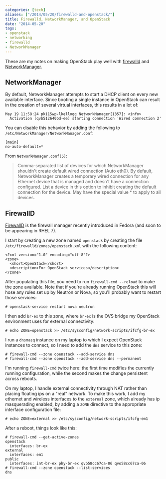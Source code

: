 ```yaml
---
categories: [tech]
aliases: ["/2014/05/20/firewalld-and-openstack/"]
title: Firewalld, NetworkManager, and OpenStack
date: "2014-05-20"
tags:
- openstack
- networking
- firewalld
- NetworkManager
---
```


These are my notes on making OpenStack play well with [firewalld][]
and [NetworkManager][].

NetworkManager
--------------

By default, NetworkManager attempts to start a DHCP client on every
new available interface.  Since booting a single instance in OpenStack
can result in the creation of several virtual interfaces, this results
in a lot of:

    May 19 11:58:24 pk115wp-lkellogg NetworkManager[1357]: <info>
      Activation (qvb512640bd-ee) starting connection 'Wired connection 2'

You can disable this behavior by adding the following to
`/etc/NetworkManager/NetworkManager.conf`:

    [main]
    no-auto-default=*

From `NetworkManager.conf(5)`:

>  Comma-separated list of devices for which NetworkManager shouldn't
>  create default wired connection (Auto eth0). By default,
>  NetworkManager creates a temporary wired connection for any
>  Ethernet device that is managed and doesn't have a connection
>  configured. List a device in this option to inhibit creating the
>  default connection for the device. May have the special value * to
>  apply to all devices.

FirewallD
---------

[FirewallD][] is the firewall manager recently introduced in Fedora
(and soon to be appearing in RHEL 7).

I start by creating a new zone named `openstack` by creating the file
`/etc/firewalld/zones/openstack.xml` with the following content:

    <?xml version="1.0" encoding="utf-8"?>
    <zone>
      <short>OpenStack</short>
      <description>For OpenStack services</description>
    </zone>

After populating this file, you need to run `firewall-cmd --reload`
to make the zone available.  Note that if you're already running
OpenStack this will hose any rules set up by Neutron or Nova, so
you'll probably want to restart those services:

    # openstack-service restart nova neutron

I then add `br-ex` to this zone, where `br-ex` is the OVS bridge my
OpenStack environment uses for external connectivity:

    # echo ZONE=openstack >> /etc/sysconfig/network-scripts/ifcfg-br-ex

I run a `dnsmasq` instance on my laptop to which I expect OpenStack
instances to connect, so I need to add the `dns` service to this zone:

    # firewall-cmd --zone openstack --add-service dns
    # firewall-cmd --zone openstack --add-service dns --permanent

I'm running `firewall-cmd` twice here: the first time modifies the
currently running configuration, while the second makes the change
persistent across reboots.

On my laptop, I handle external connectivity through NAT rather than
placing floating ips on a "real" network.  To make this work, I add my
ethernet and wireless interfaces to the `external` zone, which already
has ip masquerading enabled, by adding a `ZONE` directive to the
appropriate interface configuration file:

    # echo ZONE=external >> /etc/sysconfig/network-scripts/ifcfg-em1

After a reboot, things look like this:

    # firewall-cmd --get-active-zones
    openstack
      interfaces: br-ex
    external
      interfaces: em1
    public
      interfaces: int-br-ex phy-br-ex qvb58cc67ca-06 qvo58cc67ca-06
    # firewall-cmd --zone openstack --list-services
    dns

[firewalld]: https://fedoraproject.org/wiki/FirewallD
[networkmanager]: https://wiki.gnome.org/Projects/NetworkManager

